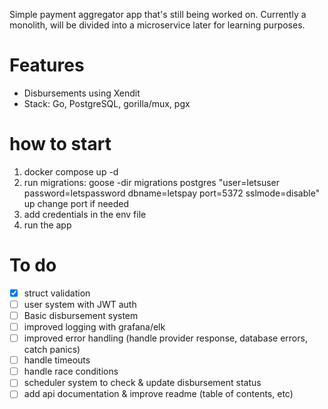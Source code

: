 Simple payment aggregator app that's still being worked on. Currently a monolith, will be divided into a microservice later for learning purposes.

# Features
- Disbursements using Xendit
- Stack: Go, PostgreSQL, gorilla/mux, pgx

# how to start
1. docker compose up -d
2. run migrations:
    goose -dir migrations postgres "user=letsuser password=letspassword dbname=letspay port=5372 sslmode=disable" up
change port if needed
3. add credentials in the env file
4. run the app

# To do
- [x] struct validation
- [ ] user system with JWT auth
- [ ] Basic disbursement system
- [ ] improved logging with grafana/elk
- [ ] improved error handling (handle provider response, database errors, catch panics)
- [ ] handle timeouts
- [ ] handle race conditions
- [ ] scheduler system to check & update disbursement status
- [ ] add api documentation & improve readme (table of contents, etc)